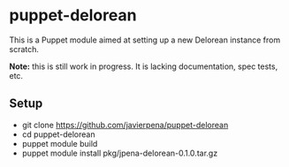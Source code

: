 # puppet-delorean

This is a Puppet module aimed at setting up a new Delorean instance from
scratch.

**Note:** this is still work in progress. It is lacking documentation, spec
tests, etc. 

## Setup

- git clone https://github.com/javierpena/puppet-delorean
- cd puppet-delorean
- puppet module build
- puppet module install pkg/jpena-delorean-0.1.0.tar.gz
